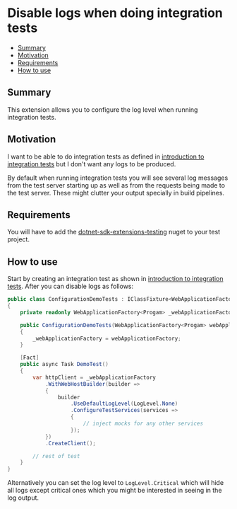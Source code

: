 ﻿# Disable logs when doing integration tests

- [Summary](#summary)
- [Motivation](#motivation)
- [Requirements](#requirements)
- [How to use](#how-to-use)

## Summary

This extension allows you to configure the log level when running integration tests.

## Motivation

I want to be able to do integration tests as defined in [introduction to integration tests](https://docs.microsoft.com/en-us/aspnet/core/test/integration-tests?#introduction-to-integration-tests) but I don't want any logs to be produced.

By default when running integration tests you will see several log messages from the test server starting up as well as from the requests being made to the test server. These might clutter your output specially in build pipelines.

## Requirements

You will have to add the [dotnet-sdk-extensions-testing](https://www.nuget.org/packages/dotnet-sdk-extensions-testing) nuget to your test project.

## How to use

Start by creating an integration test as shown in [introduction to integration tests](https://docs.microsoft.com/en-us/aspnet/core/test/integration-tests?#introduction-to-integration-tests). After you can disable logs as follows:

```csharp
public class ConfigurationDemoTests : IClassFixture<WebApplicationFactory<Progam>>
{
    private readonly WebApplicationFactory<Progam> _webApplicationFactory;

    public ConfigurationDemoTests(WebApplicationFactory<Progam> webApplicationFactory)
    {
        _webApplicationFactory = webApplicationFactory;
    }

    [Fact]
    public async Task DemoTest()
    {
        var httpClient = _webApplicationFactory
            .WithWebHostBuilder(builder =>
            {
                builder
                    .UseDefaultLogLevel(LogLevel.None)
                    .ConfigureTestServices(services =>
                    {
                        // inject mocks for any other services
                    });
            })
            .CreateClient();

        // rest of test
    }
}
```

Alternatively you can set the log level to `LogLevel.Critical` which will hide all logs except critical ones which you might be interested in seeing in the log output.
